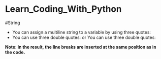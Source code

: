 # Learn_Coding_With_Python

#String
- You can assign a multiline string to a variable by using three quotes:
 - You can use three double quotes: or You can use three double quotes:
 
 **Note: in the result, the line breaks are inserted at the same position as in the code.**
